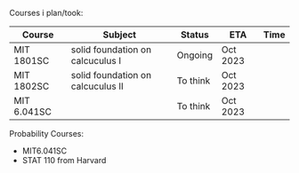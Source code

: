 Courses i plan/took:

| Course | Subject | Status| ETA | Time 
| ----   | ---     | ---   | --- | --- | 
| MIT 1801SC  | solid foundation on calcuculus I | Ongoing | Oct 2023
| MIT 1802SC  | solid foundation on calcuculus II | To think | Oct 2023
| MIT 6.041SC |  | To think | Oct 2023

Probability Courses:
- MIT6.041SC
- STAT 110 from Harvard

